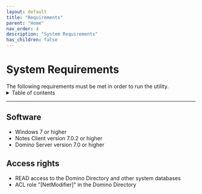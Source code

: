 ```yaml
---
layout: default
title: "Requirements"
parent: "Home"
nav_order: 4
description: "System Requirements"
has_children: false
---
```


<h1>System Requirements</h1>
The following requirements must be met in order to run the utility.

<details close markdown="block">
  <summary>
    Table of contents
  </summary>
  {: .text-delta }
1. TOC
{:toc}
</details>

---

## Software

- Windows 7 or higher
- Notes Client version 7.0.2 or higher
- Domino Server version 7.0 or higher

## Access rights

- READ access to the Domino Directory and other system databases
- ACL role "[NetModifier]" in the Domino Directory
 
